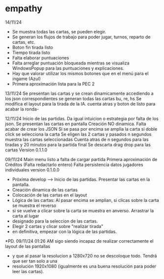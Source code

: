 # empathy
14/11/24
* Se muestra todas las cartas, se pueden elegir.
* Se generan los flujos de trabajo para poder jugar, turnos, reparto de cartas, etc.
* Boton fin tirada listo
* Tiempo tirada listo
* Falta elaborar puntuaciones
* Falta arreglar puntuación bloqueada mientras se visualiza WindowsPopup para las puntuaciones y explicaciones.
* Hay que valorar utilizar los mismos botones que en el menú para el ingame (Azul)
* Primera aproximación lista para la PEC 2


13/11/24
Se presentan las cartas y se crean dinamicamente accediendo a los json correspondientes
se generan todas las cartas bu, re, hs
Se modifica el layout para la tirada de la IA.
cuenta atras y boton de listo para acabar la ronda-

12/11/24
Inicio de las partidas. Da igual intuicion o estrategia por falta de los json.
Se presentan las cartas en pantalla
Creación NO dinamica. Falta acabar de crear los JSON
Si se pasa por encima se amplia la carta
si doble click se selecciona la carta
Se eligen las 2 cartas y pasados n segundos muestra las cartas seleccionadas
Cuenta atras de n segundos para las tiradas y 20 minutos para la partida final
Se descarta drag drop para las cartas
Version 0.1.1.0


09/11/24
Main menu listo a falta de cargar partida
Primera aproximación de Créditos (Falta redactarlo entero)
Falta persistencia datos jugadores individuales
version 0.1.0.0
* Próxima develop --> Inicio de las partidas. Presentar las cartas en la pantalla.
* Creación dinamica de las cartas
* Colocación de las cartas en el layout
* Lógica de las cartas: Al pasar encima se amplian, si clicas sobre la carta se muestra el reverso
* si se vuelve a clicar sobre la carta se muestra en anverso. Arrastrar la carta al lugar
* designado para la seleccion de las cartas.
* Elegir 2 cartas y clicar sobre "realizar tirada"
* en definitiva, empezar con la lógica de las partidas.

*PD. 09/11/24 01:26 AM sigo siendo incapaz de realizar correctamente el layout de las pantallas
* y que al pasar la resolucion a 1280x720 no se descoloque todo. Tendrá que ser tan solo a una
* resolución 1920x1080 (igualmente es una buena resolución para poder leer las cartas).
